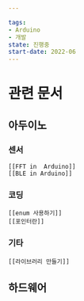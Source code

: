 ```yaml
---

tags:
- Arduino
- 개발
state: 진행중
start-date: 2022-06
---
```




# 관련 문서
## 아두이노
### 센서
	[[FFT in  Arduino]]
	[[BLE in Arduino]]
### 코딩
	[[enum 사용하기]]
	[[포인터란]]
### 기타
	[[라이브러리 만들기]]

## 하드웨어
	
